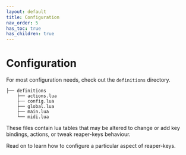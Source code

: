 ```yaml
---
layout: default
title: Configuration
nav_order: 5
has_toc: true
has_children: true
---
```


# Configuration
For most configuration needs, check out the `definitions` directory. 

    ├── definitions
        ├── actions.lua
        ├── config.lua
        ├── global.lua
        ├── main.lua
        └── midi.lua
        
These files contain lua tables that may be altered to change or add key bindings, actions, or tweak reaper-keys behaviour. 

Read on to learn how to configure a particular aspect of reaper-keys.
